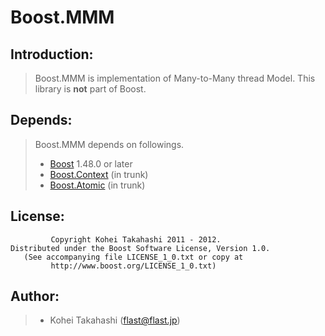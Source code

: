 Boost.MMM
=========

Introduction:
-------------

> Boost.MMM is implementation of Many-to-Many thread Model.
> This library is **not** part of Boost.

Depends:
--------

> Boost.MMM depends on followings.
>
> * [Boost](http://www.boost.org/) 1.48.0 or later
> * [Boost.Context](http://www.boost.org/) (in trunk)
> * [Boost.Atomic](http://www.chaoticmind.net/~hcb/projects/boost.atomic/) (in trunk)

License:
--------

             Copyright Kohei Takahashi 2011 - 2012.
    Distributed under the Boost Software License, Version 1.0.
       (See accompanying file LICENSE_1_0.txt or copy at
             http://www.boost.org/LICENSE_1_0.txt)

Author:
-------

> * Kohei Takahashi (flast@flast.jp)
